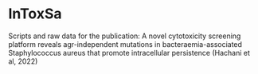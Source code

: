 # InToxSa

Scripts and raw data for the publication: A novel cytotoxicity screening platform reveals agr-independent mutations in bacteraemia-associated Staphylococcus aureus that promote intracellular persistence (Hachani et al, 2022)
